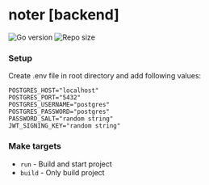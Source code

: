 # noter [backend]

![Go version](https://img.shields.io/github/go-mod/go-version/Smirnov-O/noter?style=flat-square)
![Repo size](https://img.shields.io/github/repo-size/Smirnov-O/noter?style=flat-square)

### Setup

Create .env file in root directory and add following values:

```shell
POSTGRES_HOST="localhost"
POSTGRES_PORT="5432"
POSTGRES_USERNAME="postgres"
POSTGRES_PASSWORD="postgres"
PASSWORD_SALT="random string"
JWT_SIGNING_KEY="random string"
```

### Make targets
- `run` - Build and start project
- `build` - Only build project
